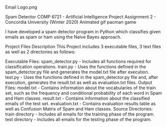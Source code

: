 

Email Logo.png

Spam Detector
COMP 6721 - Artificial Intelligence
Project Assignment 2 - Concordia University (Winter 2020)
Animated gif pacman game


I have developed a spam detector program in Python which classifies given emails as spam or ham using the Naive Bayes approach.

 Project Files Description
This Project includes 3 executable files, 3 text files as well as 2 directories as follows:

Executable Files:
spam_detector.py - Includes all functions required for classification operations.
train.py - Uses the functions defined in the spam_detector.py file and generates the model.txt file after execution.
test.py - Uses the functions defined in the spam_detector.py file and, after execution, generates the result.txt as well as evaluation.txt files.
Output Files:
model.txt - Contains information about the vocabularies of the train set, such as the frequency and conditional probability of each word in Spam and Ham classes.
result.txt - Contains information about the classified emails of the test set.
evaluation.txt - Contains evaluation results table as well as Confusion Matrix of Spam and Ham classes.
Source Directories:
train directory - Includes all emails for the training phase of the program.
test directory - Includes all emails for the testing phase of the program.

